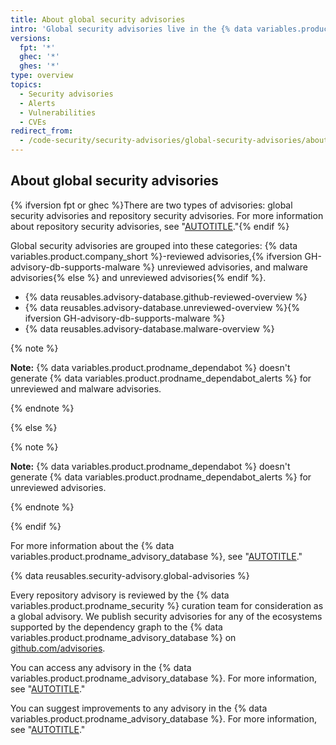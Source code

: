 ```yaml
---
title: About global security advisories
intro: 'Global security advisories live in the {% data variables.product.prodname_advisory_database %}, a collection of CVEs and {% data variables.product.company_short %}-originated advisories affecting the open source world. You can contribute to improving global security advisories.'
versions:
  fpt: '*'
  ghec: '*'
  ghes: '*'
type: overview
topics:
  - Security advisories
  - Alerts
  - Vulnerabilities
  - CVEs
redirect_from:
  - /code-security/security-advisories/global-security-advisories/about-global-security-advisories
---
```


## About global security advisories

{% ifversion fpt or ghec %}There are two types of advisories: global security advisories and repository security advisories. For more information about repository security advisories, see "[AUTOTITLE](/code-security/security-advisories/working-with-repository-security-advisories/about-repository-security-advisories)."{% endif %}

Global security advisories are grouped into these categories: {% data variables.product.company_short %}-reviewed advisories,{% ifversion GH-advisory-db-supports-malware %} unreviewed advisories, and malware advisories{% else %} and unreviewed advisories{% endif %}.
* {% data reusables.advisory-database.github-reviewed-overview %}
* {% data reusables.advisory-database.unreviewed-overview %}{% ifversion GH-advisory-db-supports-malware %}
* {% data reusables.advisory-database.malware-overview %}

{% note %}

**Note:** {% data variables.product.prodname_dependabot %} doesn't generate {% data variables.product.prodname_dependabot_alerts %} for unreviewed and malware advisories.

{% endnote %}

{% else %}

{% note %}

**Note:** {% data variables.product.prodname_dependabot %} doesn't generate {% data variables.product.prodname_dependabot_alerts %} for unreviewed advisories.

{% endnote %}

{% endif %}

For more information about the {% data variables.product.prodname_advisory_database %}, see "[AUTOTITLE](/code-security/security-advisories/working-with-global-security-advisories-from-the-github-advisory-database/about-the-github-advisory-database)."

{% data reusables.security-advisory.global-advisories %}

Every repository advisory is reviewed by the {% data variables.product.prodname_security %} curation team for consideration as a global advisory. We publish security advisories for any of the ecosystems supported by the dependency graph to the {% data variables.product.prodname_advisory_database %} on [github.com/advisories](https://github.com/advisories).

You can access any advisory in the {% data variables.product.prodname_advisory_database %}. For more information, see "[AUTOTITLE](/code-security/security-advisories/working-with-global-security-advisories-from-the-github-advisory-database/browsing-security-advisories-in-the-github-advisory-database)."

You can suggest improvements to any advisory in the {% data variables.product.prodname_advisory_database %}. For more information, see "[AUTOTITLE](/code-security/security-advisories/working-with-global-security-advisories-from-the-github-advisory-database/editing-security-advisories-in-the-github-advisory-database)."
